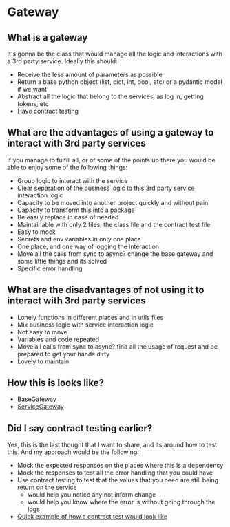 # Gateway


## What is a gateway
It's gonna be the class that would manage all the logic and interactions with a 3rd party service.
Ideally this should:
- Receive the less amount of parameters as possible
- Return a base python object (list, dict, int, bool, etc) or a pydantic model if we want
- Abstract all the logic that belong to the services, as log in, getting tokens, etc
- Have contract testing


## What are the advantages of using a gateway to interact with 3rd party services 
If you manage to fulfill all, or of some of the points up there you would be able to enjoy some of the following things:
- Group logic to interact with the service
- Clear separation of the business logic to this 3rd party service interaction logic
- Capacity to be moved into another project quickly and without pain
- Capacity to transform this into a package
- Be easily replace in case of needed
- Maintainable with only 2 files, the class file and the contract test file
- Easy to mock 
- Secrets and env variables in only one place
- One place, and one way of logging the interaction
- Move all the calls from sync to async? change the base gateway and some little things and its solved 
- Specific error handling 


## What are the disadvantages of not using it to interact with 3rd party services
- Lonely functions in different places and in utils files
- Mix business logic with service interaction logic
- Not easy to move
- Variables and code repeated
- Move all calls from sync to async? find all the usage of request and be prepared to get your hands dirty 
- Lovely to maintain


## How this is looks like?
- [BaseGateway](https://github.com/galloramiro/gateway/blob/main/src/base_gateway.py)
- [ServiceGateway](https://github.com/galloramiro/gateway/blob/main/src/alpha_vantage_gateway.py)


## Did I say contract testing earlier? 
Yes, this is the last thought that I want to share, and its around how to test this.
And my approach would be the following:
- Mock the expected responses on the places where this is a dependency
- Mock the responses to test all the error handling that you could have
- Use contract testing to test that the values that you need are still being return on the service
  - would help you notice any not inform change
  - would help you know where the error is without going through the logs
- [Quick example of how a contract test would look like](https://github.com/galloramiro/gateway/blob/main/tests/test_alpha_vantage_gateway.py)